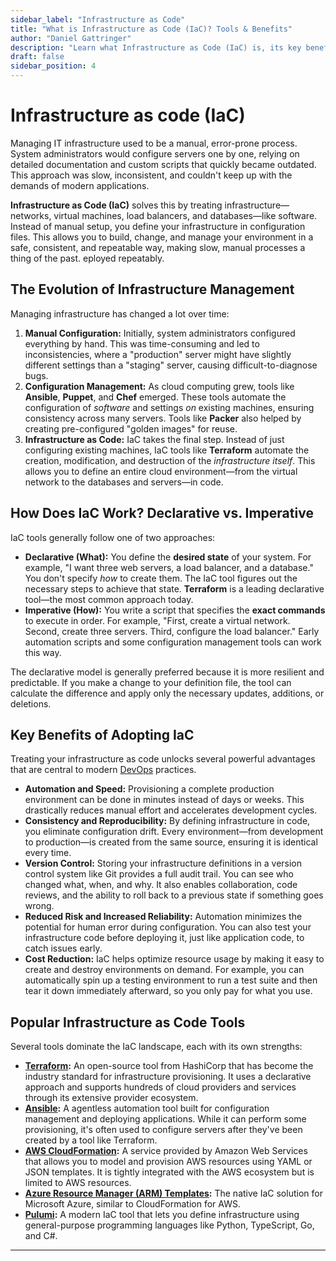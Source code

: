 ```yaml
---
sidebar_label: "Infrastructure as Code"
title: "What is Infrastructure as Code (IaC)? Tools & Benefits"
author: "Daniel Gattringer"
description: "Learn what Infrastructure as Code (IaC) is, its key benefits, and top tools like Terraform and Ansible for automating modern cloud infrastructure management."
draft: false
sidebar_position: 4
---
```

# Infrastructure as code (IaC)

Managing IT infrastructure used to be a manual, error-prone process. System administrators would configure servers one by one, relying on detailed documentation and custom scripts that quickly became outdated. This approach was slow, inconsistent, and couldn't keep up with the demands of modern applications.

**Infrastructure as Code (IaC)** solves this by treating infrastructure—networks, virtual machines, load balancers, and databases—like software. Instead of manual setup, you define your infrastructure in configuration files. This allows you to build, change, and manage your environment in a safe, consistent, and repeatable way, making slow, manual processes a thing of the past.
eployed repeatably.

## The Evolution of Infrastructure Management

Managing infrastructure has changed a lot over time:

1. **Manual Configuration:** Initially, system administrators configured everything by hand. This was time-consuming and led to inconsistencies, where a "production" server might have slightly different settings than a "staging" server, causing difficult-to-diagnose bugs.
2. **Configuration Management:** As cloud computing grew, tools like **Ansible**, **Puppet**, and **Chef** emerged. These tools automate the configuration of *software* and settings *on* existing machines, ensuring consistency across many servers. Tools like **Packer** also helped by creating pre-configured "golden images" for reuse.
3. **Infrastructure as Code:** IaC takes the final step. Instead of just configuring existing machines, IaC tools like **Terraform** automate the creation, modification, and destruction of the *infrastructure itself*. This allows you to define an entire cloud environment—from the virtual network to the databases and servers—in code.

## How Does IaC Work? Declarative vs. Imperative

IaC tools generally follow one of two approaches:

* **Declarative (What):** You define the **desired state** of your system. For example, "I want three web servers, a load balancer, and a database." You don't specify *how* to create them. The IaC tool figures out the necessary steps to achieve that state. **Terraform** is a leading declarative tool—the most common approach today.
* **Imperative (How):** You write a script that specifies the **exact commands** to execute in order. For example, "First, create a virtual network. Second, create three servers. Third, configure the load balancer." Early automation scripts and some configuration management tools can work this way.

The declarative model is generally preferred because it is more resilient and predictable. If you make a change to your definition file, the tool can calculate the difference and apply only the necessary updates, additions, or deletions.

## Key Benefits of Adopting IaC

Treating your infrastructure as code unlocks several powerful advantages that are central to modern [DevOps](../devops) practices.

* **Automation and Speed:** Provisioning a complete production environment can be done in minutes instead of days or weeks. This drastically reduces manual effort and accelerates development cycles.
* **Consistency and Reproducibility:** By defining infrastructure in code, you eliminate configuration drift. Every environment—from development to production—is created from the same source, ensuring it is identical every time.
* **Version Control:** Storing your infrastructure definitions in a version control system like Git provides a full audit trail. You can see who changed what, when, and why. It also enables collaboration, code reviews, and the ability to roll back to a previous state if something goes wrong.
* **Reduced Risk and Increased Reliability:** Automation minimizes the potential for human error during configuration. You can also test your infrastructure code before deploying it, just like application code, to catch issues early.
* **Cost Reduction:** IaC helps optimize resource usage by making it easy to create and destroy environments on demand. For example, you can automatically spin up a testing environment to run a test suite and then tear it down immediately afterward, so you only pay for what you use.

## Popular Infrastructure as Code Tools

Several tools dominate the IaC landscape, each with its own strengths:

* **[Terraform](./terraform/index.mdx):** An open-source tool from HashiCorp that has become the industry standard for infrastructure provisioning. It uses a declarative approach and supports hundreds of cloud providers and services through its extensive provider ecosystem.
* **[Ansible](https://docs.ansible.com/):** A agentless automation tool built for configuration management and deploying applications. While it can perform some provisioning, it's often used to configure servers after they've been created by a tool like Terraform.
* **[AWS CloudFormation](https://docs.aws.amazon.com/AWSCloudFormation/latest/UserGuide/Welcome.html):** A service provided by Amazon Web Services that allows you to model and provision AWS resources using YAML or JSON templates. It is tightly integrated with the AWS ecosystem but is limited to AWS resources.
* **[Azure Resource Manager (ARM) Templates](https://learn.microsoft.com/en-us/azure/azure-resource-manager/templates/overview):** The native IaC solution for Microsoft Azure, similar to CloudFormation for AWS.
* **[Pulumi](https://www.pulumi.com/):** A modern IaC tool that lets you define infrastructure using general-purpose programming languages like Python, TypeScript, Go, and C#.

---
